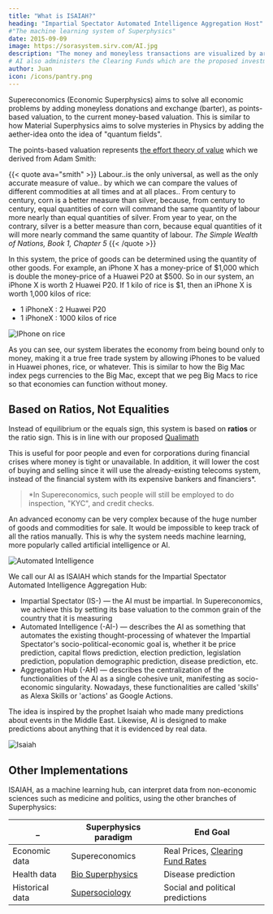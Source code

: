 ```yaml
---
title: "What is ISAIAH?"
heading: "Impartial Spectator Automated Intelligence Aggregation Host"
#"The machine learning system of Superphysics"
date: 2015-09-09
image: https://sorasystem.sirv.com/AI.jpg
description: "The money and moneyless transactions are visualized by artificial intelligence (AI) in order to guide policymakers and the public on the real-price trends."
# AI also administers the Clearing Funds which are the proposed investment system that complements bonds.
author: Juan
icon: /icons/pantry.png
---
```


 
Supereconomics (Economic Superphysics) aims to solve all economic problems by adding moneyless donations and exchange (barter), as points-based valuation, to the current money-based valuation. This is similar to how Material Superphysics aims to solve mysteries in Physics by adding the aether-idea onto the idea of "quantum fields". 

The points-based valuation represents [the effort theory of value](/social/economics/principles/effort-theory-of-value) which we derived from Adam Smith:


{{< quote ava="smith" >}}
Labour..is the only universal, as well as the only accurate measure of value.. by which we can compare the values of different commodities at all times and at all places.. From century to century, corn is a better measure than silver, because, from century to century, equal quantities of corn will command the same quantity of labour more nearly than equal quantities of silver. From year to year, on the contrary, silver is a better measure than corn, because equal quantities of it will more nearly command the same quantity of labour.
<cite>The Simple Wealth of Nations, Book 1, Chapter 5</cite>
{{< /quote >}}



In this system, the price of goods can be determined using the quantity of other goods. For example, an iPhone X has a money-price of $1,000 which is double the money-price of a Huawei P20 at $500. So in our system, an iPhone X is worth 2 Huawei P20. If 1 kilo of rice is $1, then an iPhone X is worth 1,000 kilos of rice:

- 1 iPhoneX : 2 Huawei P20
- 1 iPhoneX : 1000 kilos of rice

![IPhone on rice](https://sorasystem.sirv.com/photos/iphonerice2.jpg)


As you can see, our system liberates the economy from being bound only to money, making it a true free trade system by allowing iPhones to be valued in Huawei phones, rice, or whatever. This is similar to how the Big Mac index pegs currencies to the Big Mac, except that we peg Big Macs to rice so that economies can function without money. 


## Based on Ratios, Not Equalities

Instead of equilibrium or the equals sign, this system is based on **ratios** or the ratio sign. This is in line with our proposed [Qualimath](/superphysics/solutions/qualimath)

This is useful for poor people and even for corporations during financial crises where money is tight or unavailable. In addition, it will lower the cost of buying and selling since it will use the already-existing telecoms system, instead of the financial system with its expensive bankers and financiers*.


> *In Supereconomics, such people will still be employed to do inspection, "KYC", and credit checks. 


An advanced economy can be very complex because of the huge number of goods and commodities for sale. It would be impossible to keep track of all the ratios manually. This is why the system needs machine learning, more popularly called artificial intelligence or AI. 

<!-- The most useful result that Supereconomics aims to get is the real price of everything, which is the value of everything relative to grains. In this way, all prices become natural which then removes the chance for crises from emerging. Thus, we come up with ISAIAH as the name of our AI: -->
<!-- In order to arrive at the real price, the AI has to filter out the bias and the noise in the data. We can say that the AI has to be an impartial spectator of the flow of data that is routed to it.  -->


![Automated Intelligence](https://sorasystem.sirv.com/AI.jpg)


We call our AI as ISAIAH which stands for the Impartial Spectator Automated Intelligence Aggregation Hub:

- Impartial Spectator (IS-) — the AI must be impartial. In Supereconomics, we achieve this by setting its base valuation to the common grain of the country that it is measuring
- Automated Intelligence (-AI-) — describes the AI as something that automates the existing thought-processing of whatever the Impartial Spectator's socio-political-economic goal is, whether it be price prediction, capital flows prediction, election prediction, legislation prediction, population demographic prediction, disease prediction, etc.
- Aggregation Hub (-AH) — describes the centralization of the functionalities of the AI as a single cohesive unit, manifesting as socio-economic singularity. Nowadays, these functionalities are called 'skills' as Alexa Skills or 'actions' as Google Actions. 


The idea is inspired by the prophet Isaiah who made many predictions about events in the Middle East. Likewise, AI is designed to make predictions about anything that it is evidenced by real data. 


![Isaiah](/photos/meta.jpg)



## Other Implementations

ISAIAH, as a machine learning hub, can interpret data from non-economic sciences such as medicine and politics, using the other branches of Superphysics:


_ | Superphysics paradigm | End Goal
--- | --- | ---
Economic data | Supereconomics | Real Prices, [Clearing Fund Rates](/research/schumacher/pool-clearing/part-1)
Health data |  [Bio Superphysics](/medical) | Disease prediction
Historical data | [Supersociology](/social/supersociology) | Social and political predictions 
